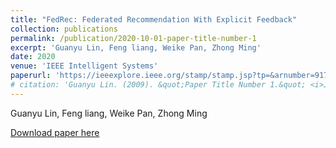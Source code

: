 ```yaml
---
title: "FedRec: Federated Recommendation With Explicit Feedback"
collection: publications
permalink: /publication/2020-10-01-paper-title-number-1
excerpt: 'Guanyu Lin, Feng liang, Weike Pan, Zhong Ming'
date: 2020
venue: 'IEEE Intelligent Systems'
paperurl: 'https://ieeexplore.ieee.org/stamp/stamp.jsp?tp=&arnumber=9170754'
# citation: 'Guanyu Lin. (2009). &quot;Paper Title Number 1.&quot; <i>Journal 1</i>. 1(1).'
---
```

Guanyu Lin, Feng liang, Weike Pan, Zhong Ming

[Download paper here](https://ieeexplore.ieee.org/stamp/stamp.jsp?tp=&arnumber=9170754)

<!-- Recommended citation: Your Name, You. (2009). "Paper Title Number 1." <i>Journal 1</i>. 1(1). -->